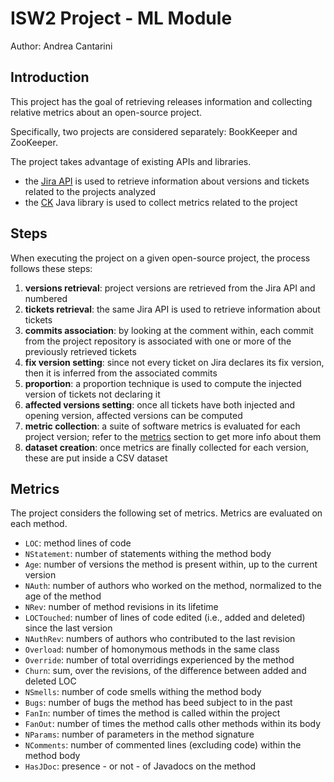 # ISW2 Project - ML Module
Author: Andrea Cantarini

## Introduction
This project has the goal of retrieving releases information and collecting relative metrics about an open-source
project.

Specifically, two projects are considered separately: BookKeeper and ZooKeeper.

The project takes advantage of existing APIs and libraries.
- the [Jira API](https://issues.apache.org/jira/rest/api/2/search) is used to retrieve information about versions and tickets related to the projects analyzed
- the [CK](https://github.com/mauricioaniche/ck?tab=readme-ov-file) Java library is used to collect metrics related
to the project

## Steps
When executing the project on a given open-source project, the process follows these steps:
1. **versions retrieval**: project versions are retrieved from the Jira API and numbered
2. **tickets retrieval**: the same Jira API is used to retrieve information about tickets
3. **commits association**: by looking at the comment within, each commit from the project repository is associated with
one or more of the previously retrieved tickets
4. **fix version setting**: since not every ticket on Jira declares its fix version, then it is inferred from the associated commits
5. **proportion**: a proportion technique is used to compute the injected version of tickets not declaring it
6. **affected versions setting**: once all tickets have both injected and opening version, affected versions can be computed
7. **metric collection**: a suite of software metrics is evaluated for each project version; refer to the [metrics](#metrics) section to get
more info about them
8. **dataset creation**: once metrics are finally collected for each version, these are put inside a CSV dataset

## Metrics
The project considers the following set of metrics. Metrics are evaluated on each method.
- `LOC`: method lines of code
- `NStatement`: number of statements withing the method body
- `Age`: number of versions the method is present within, up to the current version
- `NAuth`: number of authors who worked on the method, normalized to the age of the method
- `NRev`: number of method revisions in its lifetime
- `LOCTouched`: number of lines of code edited (i.e., added and deleted) since the last version
- `NAuthRev`: numbers of authors who contributed to the last revision
- `Overload`: number of homonymous methods in the same class
- `Override`: number of total overridings experienced by the method
- `Churn`: sum, over the revisions, of the difference between added and deleted LOC
- `NSmells`: number of code smells withing the method body
- `Bugs`: number of bugs the method has beed subject to in the past
- `FanIn`: number of times the method is called within the project
- `FanOut`: number of times the method calls other methods within its body
- `NParams`: number of parameters in the method signature
- `NComments`: number of commented lines (excluding code) within the method body
- `HasJDoc`:  presence - or not - of Javadocs on the method